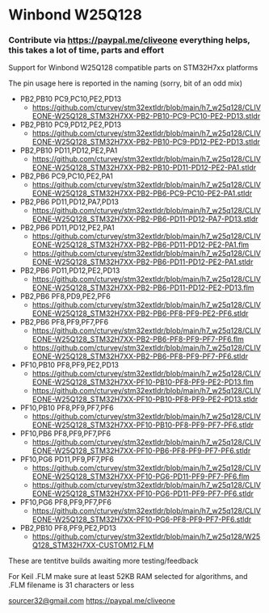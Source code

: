 # Winbond W25Q128
### Contribute via   https://paypal.me/cliveone  everything helps, this takes a lot of time, parts and effort

Support for Winbond W25Q128 compatible parts on STM32H7xx platforms

The pin usage here is reported in the naming (sorry, bit of an odd mix)

  *  PB2,PB10 PC9,PC10,PE2,PD13
     *  https://github.com/cturvey/stm32extldr/blob/main/h7_w25q128/CLIVEONE-W25Q128_STM32H7XX-PB2-PB10-PC9-PC10-PE2-PD13.stldr    
  *  PB2,PB10 PC9,PD12,PE2,PD13
     *  https://github.com/cturvey/stm32extldr/blob/main/h7_w25q128/CLIVEONE-W25Q128_STM32H7XX-PB2-PB10-PC9-PD12-PE2-PD13.stldr
  *  PB2,PB10 PD11,PD12,PE2,PA1
     *  https://github.com/cturvey/stm32extldr/blob/main/h7_w25q128/CLIVEONE-W25Q128_STM32H7XX-PB2-PB10-PD11-PD12-PE2-PA1.stldr
  *  PB2,PB6 PC9,PC10,PE2,PA1
     *  https://github.com/cturvey/stm32extldr/blob/main/h7_w25q128/CLIVEONE-W25Q128_STM32H7XX-PB2-PB6-PC9-PC10-PE2-PA1.stldr 
  *  PB2,PB6 PD11,PD12,PA7,PD13
     *  https://github.com/cturvey/stm32extldr/blob/main/h7_w25q128/CLIVEONE-W25Q128_STM32H7XX-PB2-PB6-PD11-PD12-PA7-PD13.stldr
  *  PB2,PB6 PD11,PD12,PE2,PA1
     *  https://github.com/cturvey/stm32extldr/blob/main/h7_w25q128/CLIVEONE-W25Q128_STM32H7XX-PB2-PB6-PD11-PD12-PE2-PA1.flm
     *  https://github.com/cturvey/stm32extldr/blob/main/h7_w25q128/CLIVEONE-W25Q128_STM32H7XX-PB2-PB6-PD11-PD12-PE2-PA1.stldr
  *  PB2,PB6 PD11,PD12,PE2,PD13
     *  https://github.com/cturvey/stm32extldr/blob/main/h7_w25q128/CLIVEONE-W25Q128_STM32H7XX-PB2-PB6-PD11-PD12-PE2-PD13.flm
  *  PB2,PB6 PF8,PD9,PE2,PF6
     *  https://github.com/cturvey/stm32extldr/blob/main/h7_w25q128/CLIVEONE-W25Q128_STM32H7XX-PB2-PB6-PF8-PF9-PE2-PF6.stldr
  *  PB2,PB6 PF8,PF9,PF7,PF6
     *  https://github.com/cturvey/stm32extldr/blob/main/h7_w25q128/CLIVEONE-W25Q128_STM32H7XX-PB2-PB6-PF8-PF9-PF7-PF6.flm
     *  https://github.com/cturvey/stm32extldr/blob/main/h7_w25q128/CLIVEONE-W25Q128_STM32H7XX-PB2-PB6-PF8-PF9-PF7-PF6.stldr
  *  PF10,PB10 PF8,PF9,PE2,PD13
     *  https://github.com/cturvey/stm32extldr/blob/main/h7_w25q128/CLIVEONE-W25Q128_STM32H7XX-PF10-PB10-PF8-PF9-PE2-PD13.flm
     *  https://github.com/cturvey/stm32extldr/blob/main/h7_w25q128/CLIVEONE-W25Q128_STM32H7XX-PF10-PB10-PF8-PF9-PE2-PD13.stldr
  *  PF10,PB10 PF8,PF9,PF7,PF6
     *  https://github.com/cturvey/stm32extldr/blob/main/h7_w25q128/CLIVEONE-W25Q128_STM32H7XX-PF10-PB10-PF8-PF9-PF7-PF6.stldr
  *  PF10,PB6  PF8,PF9,PF7,PF6
     *  https://github.com/cturvey/stm32extldr/blob/main/h7_w25q128/CLIVEONE-W25Q128_STM32H7XX-PF10-PB6-PF8-PF9-PF7-PF6.stldr
  *  PF10,PG6 PD11,PF9,PF7,PF6
     *  https://github.com/cturvey/stm32extldr/blob/main/h7_w25q128/CLIVEONE-W25Q128_STM32H7XX-PF10-PG6-PD11-PF9-PF7-PF6.flm
     *  https://github.com/cturvey/stm32extldr/blob/main/h7_w25q128/CLIVEONE-W25Q128_STM32H7XX-PF10-PG6-PD11-PF9-PF7-PF6.stldr
  *  PF10,PG6 PF8,PF9,PF7,PF6
     *  https://github.com/cturvey/stm32extldr/blob/main/h7_w25q128/CLIVEONE-W25Q128_STM32H7XX-PF10-PG6-PF8-PF9-PF7-PF6.stldr
  *  PB2,PB10 PF8,PF9,PE2,PD13
     *  https://github.com/cturvey/stm32extldr/blob/main/h7_w25q128/W25Q128_STM32H7XX-CUSTOM12.FLM

These are tentitve builds awaiting more testing/feedback

For Keil .FLM make sure at least 52KB RAM selected for algorithms, and .FLM filename is 31 characters or less

 sourcer32@gmail.com
 https://paypal.me/cliveone
